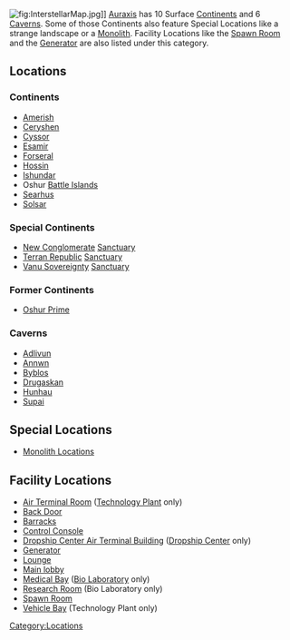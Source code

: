 ![](InterstellarMap.jpg "fig:InterstellarMap.jpg")\]\]
[Auraxis](Auraxis "wikilink") has 10 Surface
[Continents](Continent "wikilink") and 6 [Caverns](Caverns "wikilink").
Some of those Continents also feature Special Locations like a strange
landscape or a [Monolith](Monolith "wikilink"). Facility Locations like
the [Spawn Room](Spawn_Room "wikilink") and the
[Generator](Generator "wikilink") are also listed under this category.

## Locations

### Continents

-   [Amerish](Amerish "wikilink")
-   [Ceryshen](Ceryshen "wikilink")
-   [Cyssor](Cyssor "wikilink")
-   [Esamir](Esamir "wikilink")
-   [Forseral](Forseral "wikilink")
-   [Hossin](Hossin "wikilink")
-   [Ishundar](Ishundar "wikilink")
-   Oshur [Battle Islands](Battle_Islands "wikilink")
-   [Searhus](Searhus "wikilink")
-   [Solsar](Solsar "wikilink")

### Special Continents

-   [New Conglomerate](New_Conglomerate "wikilink")
    [Sanctuary](Sanctuary "wikilink")
-   [Terran Republic](Terran_Republic "wikilink")
    [Sanctuary](Sanctuary "wikilink")
-   [Vanu Sovereignty](Vanu_Sovereignty "wikilink")
    [Sanctuary](Sanctuary "wikilink")

### Former Continents

-   [Oshur Prime](Oshur_Prime "wikilink")

### Caverns

-   [Adlivun](Adlivun "wikilink")
-   [Annwn](Annwn "wikilink")
-   [Byblos](Byblos "wikilink")
-   [Drugaskan](Drugaskan "wikilink")
-   [Hunhau](Hunhau "wikilink")
-   [Supai](Supai "wikilink")

## Special Locations

-   [Monolith Locations](Monolith_Locations "wikilink")

## Facility Locations

-   [Air Terminal Room](Air_Terminal_Room "wikilink") ([Technology
    Plant](Technology_Plant "wikilink") only)
-   [Back Door](Back_Door "wikilink")
-   [Barracks](Barracks "wikilink")
-   [Control Console](Control_Console "wikilink")
-   [Dropship Center Air Terminal
    Building](Dropship_Center_Air_Terminal_Building "wikilink")
    ([Dropship Center](Dropship_Center "wikilink") only)
-   [Generator](Generator "wikilink")
-   [Lounge](Lounge "wikilink")
-   [Main lobby](Main_lobby "wikilink")
-   [Medical Bay](Medical_Bay "wikilink") ([Bio
    Laboratory](Bio_Laboratory "wikilink") only)
-   [Research Room](Research_Room "wikilink") (Bio Laboratory only)
-   [Spawn Room](Spawn_Room "wikilink")
-   [Vehicle Bay](Vehicle_Bay "wikilink") (Technology Plant only)

[Category:Locations](Category:Locations "wikilink")